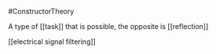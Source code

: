 #ConstructorTheory 

A type of [[task]] that is possible, the opposite is [[reflection]]

[[electrical signal filtering]]